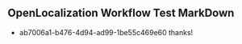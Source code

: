 ## OpenLocalization Workflow Test MarkDown

* ab7006a1-b476-4d94-ad99-1be55c469e60 
thanks!



<!--HONumber=Jan16_HO3-->
